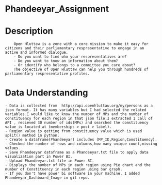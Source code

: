 # Phandeeyar_Assignment

# Description
        Open Hluttaw is a zone with a core mission to make it easy for citizens and their parliamentary respresentative to engage in an active and informed dialogue.
        - Do you want to find who your respresentatives are?
        - Do you want to know an information about them?
        - Or identify who belongs to a committee you care about?
        The objective of Open Hluttaw can help you through hundreds of parliamentary respresentative profiles.
       
# Data Understanding 
    - Data is collected from  http://api.openhluttaw.org/my/persons as a json format. It has many variables but I had selected the related variables.I would like to know the number of MPs and the number of constituency for each region in that json file.I extracted 1 call of API , recieved 30 number of ids(MPs) and searched the constituency value is located at (memberships > post > label).
    - Region value is getting from constituency value which is used split() method in python.
    - Create a dataframe(Phandeeyar) includes (MP_ID,Region,Constituency).
    - Checked the number of rows and columns,how many unique count,missing values.
    - Save Phandeeyar dataframe as a Phandeeyar.txt file to apply data visualization part in Power BI.
    - Upload Phandeeyar.txt file in Power BI.
    - Displays the number of MPs in each region using Pie chart and the number of Constituency in each region using bar graph. 
    - If you don't have power bi software in your machine, I added Phandeeyar_Dashboard_Image in git repo.
